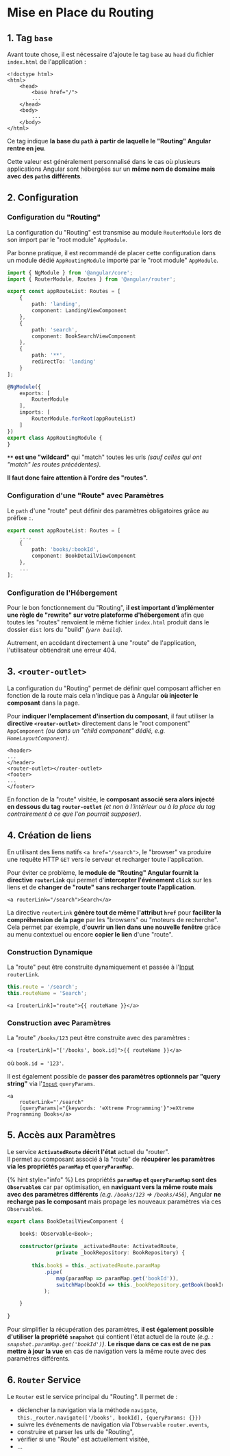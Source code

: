 # Mise en Place du Routing

## 1. Tag `base`

Avant toute chose, il est nécessaire d'ajoute le tag `base` au `head` du fichier `index.html` de l'application :


```markup
<!doctype html>
<html>
    <head>
        <base href="/">
        ...
    </head>
    <body>
        ...
    </body>
</html>
```


Ce tag indique **la base du `path` à partir de laquelle le "Routing" Angular rentre en jeu**.

Cette valeur est généralement personnalisé dans le cas où plusieurs applications Angular sont hébergées sur un **même nom de domaine mais avec des `path`s différents**.

## 2. Configuration

### Configuration du "Routing"

La configuration du "Routing" est transmise au module `RouterModule` lors de son import par le "root module" `AppModule`.


Par bonne pratique, il est recommandé de placer cette configuration dans un module dédié `AppRoutingModule` importé par le "root module" `AppModule`.


```typescript
import { NgModule } from '@angular/core';
import { RouterModule, Routes } from '@angular/router';

export const appRouteList: Routes = [
    {
        path: 'landing',
        component: LandingViewComponent
    },
    {
        path: 'search',
        component: BookSearchViewComponent
    },
    {
        path: '**',
        redirectTo: 'landing'
    }
];

@NgModule({
    exports: [
        RouterModule
    ],
    imports: [
        RouterModule.forRoot(appRouteList)
    ]
})
export class AppRoutingModule {
}
```


**`**` est une "wildcard"** qui "match" toutes les urls _\(sauf celles qui ont "match" les routes précédentes\)_.

**Il faut donc faire attention à l'ordre des "routes".**


### Configuration d'une "Route" avec Paramètres

Le `path` d'une "route" peut définir des paramètres obligatoires grâce au préfixe `:`.

```typescript
export const appRouteList: Routes = [
    ...,
    {
        path: 'books/:bookId',
        component: BookDetailViewComponent
    },
    ...
];
```

### Configuration de l'Hébergement


Pour le bon fonctionnement du "Routing", **il est important d'implémenter une règle de "rewrite" sur votre plateforme d'hébergement** afin que toutes les "routes" renvoient le même fichier `index.html` produit dans le dossier `dist` lors du "build" _\(`yarn build`\)_.

Autrement, en accédant directement à une "route" de l'application, l'utilisateur obtiendrait une erreur 404.


## 3. `<router-outlet>`

La configuration du "Routing" permet de définir quel composant afficher en fonction de la route mais cela n'indique pas à Angular **où injecter le composant** dans la page.

Pour **indiquer l'emplacement d'insertion du composant**, il faut utiliser la **directive `<router-outlet>`** directement dans le "root component" `AppComponent` _\(ou dans un "child component" dédié, e.g. `HomeLayoutComponent`\)_.


```markup
<header>
...
</header>
<router-outlet></router-outlet>
<footer>
...
</footer>
```


En fonction de la "route" visitée, le **composant associé sera alors injecté en dessous du tag `router-outlet`** _\(et non à l'intérieur ou à la place du tag contrairement à ce que l'on pourrait supposer\)_.

## 4. Création de liens

En utilisant des liens natifs `<a href="/search">`, le "browser" va produire une requête HTTP `GET` vers le serveur et recharger toute l'application.

Pour éviter ce problème, **le module de "Routing" Angular fournit la directive `routerLink`** qui permet d'**intercepter l'événement `click`** sur les liens et de **changer de "route" sans recharger toute l'application**.

```markup
<a routerLink="/search">Search</a>
```


La directive `routerLink` **génère tout de même l'attribut `href`** pour **faciliter la compréhension de la page** par les "browsers" ou "moteurs de recherche". Cela permet par exemple, d'**ouvrir un lien dans une nouvelle fenêtre** grâce au menu contextuel ou encore **copier le lien** d'une "route".


### Construction Dynamique

La "route" peut être construite dynamiquement et passée à l'[Input](../interaction-entre-composants/input.md) `routerLink`.

```typescript
this.route = '/search';
this.routeName = 'Search';
```

```markup
<a [routerLink]="route">{{ routeName }}</a>
```

### Construction avec Paramètres

La "route" `/books/123` peut être construite avec des paramètres :

```markup
<a [routerLink]="['/books', book.id]">{{ routeName }}</a>
```

où `book.id = '123'`.

Il est également possible de **passer des paramètres optionnels par "query string"** via l'[`Input`](../interaction-entre-composants/input.md) `queryParams`.

```markup
<a
    routerLink="'/search"
    [queryParams]="{keywords: 'eXtreme Programming'}">eXtreme Programming Books</a>
```

## 5. Accès aux Paramètres

Le service **`ActivatedRoute` décrit l'état** actuel du "router".  
Il permet au composant associé à la "route" de **récupérer les paramètres via les propriétés `paramMap` et `queryParamMap`**.

{% hint style="info" %}
Les propriétés **`paramMap` et `queryParamMap` sont des `Observable`s** car par optimisation, en **naviguant vers la même route mais avec des paramètres différents** _\(e.g. `/books/123` =&gt; `/books/456`\)_, Angular **ne recharge pas le composant** mais propage les nouveaux paramètres via ces `Observable`s.


```typescript
export class BookDetailViewComponent {

    book$: Observable<Book>;
    
    constructor(private _activatedRoute: ActivatedRoute,
                private _bookRepository: BookRepository) {
                
        this.book$ = this._activatedRoute.paramMap
            .pipe(
                map(paramMap => paramMap.get('bookId')),
                switchMap(bookId => this._bookRepository.getBook(bookId))
            );

    }
    
}
```


Pour simplifier la récupération des paramètres, **il est également possible d'utiliser la propriété** **`snapshot`** qui contient l'état actuel de la route _\(e.g. : `snapshot.paramMap.get('bookId')`\)_. **Le risque dans ce cas est de ne pas mettre à jour la vue** en cas de navigation vers la même route avec des paramètres différents.

## 6. `Router` Service

Le `Router` est le service principal du "Routing". Il permet de :

* déclencher la navigation via la méthode `navigate`, `this._router.navigate(['/books', bookId], {queryParams: {}})`
* suivre les événements de navigation via l'`Observable` `router.events`,
* construire et parser les urls de "Routing",
* vérifier si une "Route" est actuellement visitée,
* ...




